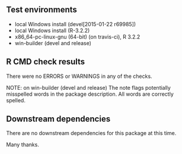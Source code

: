 ## Test environments
* local Windows install (devel[2015-01-22 r69985])
* local Windows install (R-3.2.2)
* x86_64-pc-linux-gnu (64-bit) (on travis-ci), R 3.2.2
* win-builder (devel and release)

## R CMD check results
There were no ERRORS or WARNINGS in any of the checks.

NOTE: on win-builder (devel and release)
The note flags potentially misspelled words in the package
description.  All words are correctly spelled.


## Downstream dependencies
There are no downstream dependencies for this package
at this time.

Many thanks.
